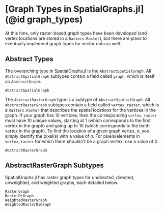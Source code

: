 # [Graph Types in SpatialGraphs.jl](@id graph_types)

At this time, only raster-based graph types have been developed (and 
vertex locations are stored in a `Rasters.Raster`), but there are plans to 
eventually implement graph types for vector data as well.

## Abstract Types
The overarching type in SpatialGraphs.jl is the `AbstractSpatialGraph`. All
`AbstractSpatialGraph` subtypes contain a field called `graph`, which is itself
an `AbstractGraph`.
```@docs
AbstractSpatialGraph
```

The `AbstractRasterGraph` type is a subtype of `AbstractSpatialGraph`. All
`AbstractRasterGraph` subtypes contain a field called `vertex_raster`, which is 
a `Rasters.Raster` that describes the spatial locations for the vertices in 
the graph. If your graph has 10 vertices, then the corresponding `vertex_raster` 
must have 10 unique values, starting at 1 (which corresponds to the first vertex
in the graph) and going up to 10 (which corresponds to the tenth vertex in the 
graph). To find the location of a given graph vertex, _n_, you simply identify 
the pixel(s) with a value of _n_. For pixels/elements in `vertex_raster` for
which there shouldn't be a graph vertex, use a value of 0.
```@docs
AbstractRasterGraph
```

## AbstractRasterGraph Subtypes
SpatialGraphs.jl has raster graph types for undirected, directed, unweighted,
and weighted graphs, each detailed below.

```@docs
RasterGraph
RasterDiGraph
WeightedRasterGraph
WeightedRasterDiGraph
```
